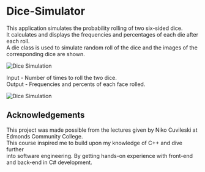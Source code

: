 # Dice-Simulator
This application simulates the probability rolling of two six-sided dice. <br/>It calculates and displays the frequencies and percentages of each die after each roll. 
<br/>A die class is used to simulate random roll of the dice and the images of the <br/> corresponding dice are shown. 

![Dice Simulation](https://i.imgur.com/917Kc7N.jpg)

Input - Number of times to roll the two dice.<br/>
Output - Frequencies and percents of each face rolled.

![Dice Simulation](https://imgur.com/vDSq3Xm.jpg)

## Acknowledgements
This project was made possible from the lectures given by Niko Cuvileski at Edmonds Community College.<br/> This course inspired me to build upon my knowledge of C++ and dive further <br/> into software engineering. By getting hands-on experience with front-end and back-end in C# development. 
